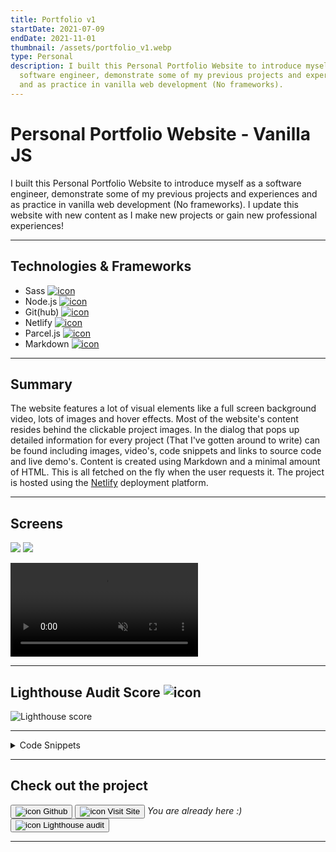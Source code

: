 ```yaml
---
title: Portfolio v1
startDate: 2021-07-09
endDate: 2021-11-01
thumbnail: /assets/portfolio_v1.webp
type: Personal
description: I built this Personal Portfolio Website to introduce myself as a
  software engineer, demonstrate some of my previous projects and experiences
  and as practice in vanilla web development (No frameworks).
---
```

# Personal Portfolio Website - Vanilla JS

I built this Personal Portfolio Website to introduce myself as a software engineer, demonstrate some of my previous projects
and experiences and as practice in vanilla web development (No frameworks). I update this website with new content as I
make new projects or gain new professional experiences!

- - -

## Technologies & Frameworks

* Sass [![icon](/assets/sass.png)](https://sass-lang.com/)
* Node.js [![icon](/assets/nodejs.png)](https://www.nodejs.org/)
* Git(hub) [![icon](/assets/github.png)](https://www.github.com/)
* Netlify [![icon](/assets/netlify.png)](https://netlify.com/)
* Parcel.js [![icon](/assets/parcel.png)](https://parceljs.org/)
* Markdown [![icon](/assets/markdown.png)](https://daringfireball.net/projects/markdown/)

- - -

## Summary

The website features a lot of visual elements like a full screen background video, lots of images and hover effects.
Most of the website's content resides behind the clickable project images. In the dialog that pops up detailed information
for every project (That I've gotten around to write) can be found including images, video's, code snippets and links to source code
and live demo's. Content is created using Markdown and a minimal amount of HTML. This is all fetched on the fly when the user requests it.
The project is hosted using the [Netlify](https://netlify.com/) deployment platform.

- - -

## Screens

<div class="images-grid">
<img src="/assets/portfolio_v1_1.webp" />
<img src="/assets/portfolio_v1_2.webp" />
</div>

<video autoplay muted loop playsinline controls src="/assets/portfolio_v1.webm"></video>

- - -

## Lighthouse Audit Score ![icon](/assets/lighthouse.png)

![Lighthouse score](/assets/lighthouse_portfolio_v1.png)

- - -

<details >
<summary>Code Snippets</summary>
<div>

The following are some code snippets of pieces of code I'm proud of from this project. The snippets demonstrate clean, concise and powerful code. *(Code has been compacted)*

**Main JavaScript file**\
The main JavaScript file is responsible for initializing the application, loading in dynamic data and responding to
user events. The file is written to be as straight forward and readable as possible while performing many essential functions
of the application.

```javascript
function init() {
  document.getElementById('age').innerHTML = calculateYearsSinceDate(new Date('10-10-1998'))
  document.getElementById('years').innerHTML = calculateYearsSinceDate(new Date('1-7-2011'))

  window.addEventListener('scroll', () => onScroll())
  window.addEventListener('resize', () => onResize())
  window.addEventListener('keydown', e => escapeKeyListener(e))
  window.addEventListener('popstate', e => openDialogFromPathname(e.path[0].location.pathname))

  onScroll()
  onResize()

  loadProjects()
  openDialogFromPathname(window.location.pathname)
}

async function buildDialogContent (data, projectName) {
  const currentProject = projectsData[projectName]
  const doc = document.createRange().createContextualFragment(data.toString()) // Create HTML fragment from HTML string
  const title = doc.querySelector('h1')

  if (title) {
    if (currentProject?.timestampFrom && !currentProject?.timestampTo) { title.nextElementSibling.insertAdjacentHTML('beforebegin', `<p style="display: inline-block; margin: 0;"><b>To:</b> Present`) }
    if (currentProject?.timestampTo) { title.nextElementSibling.insertAdjacentHTML('beforebegin',  `<p style="display: inline-block; margin: 0;"><b>To:</b> ${new Date(currentProject?.timestampTo).toDateString().replace(/^\S+\s/,'')}</p>`) }
    if (currentProject?.timestampFrom) { title.nextElementSibling.insertAdjacentHTML('beforebegin', `<p style="display: inline-block; margin: 0 1em 0 0;"><b>From:</b> ${new Date(currentProject?.timestampFrom).toDateString().replace(/^\S+\s/,'')}</p>`) }
    title.style.marginBottom = '.2em' } // Set title style

  if (currentProject?.gitHub) { doc.querySelector('a[href^="https://github.com/alianza/"] button')?.insertAdjacentHTML('beforeend', ` <b>Last updated:</b> ${new Date(await getRepositoryLatestCommitDate(currentProject?.gitHub)).toDateString().replace(/^\S+\s/,'')}`) }

  doc.querySelectorAll('[alt]:not([alt=""])').forEach(e => { e.classList.add(e.getAttribute('alt').split(' ')[0]) }) // set classnames from first alt attribute value
  doc.querySelectorAll('img.flex').forEach( e => { e.parentElement.classList.add('flex') }) // Set flex attribute for flex images parent
  doc.querySelectorAll('details').forEach((e) => { new Accordion(e) }) // Set Accordion animation for all details tags
  doc.querySelectorAll('a').forEach((e) => {e.setAttribute('target', '_blank'); e.setAttribute('rel', 'noopener') }) // Open all links in new tabs

  constants.dialogContent.innerHTML = '' // Clear dialog
  constants.dialogContent.append(doc) // Fill dialog with data
  document.querySelector('.dialog__content-wrapper').scrollTop = 0 // Scroll dialog to top
  hljs.highlightAll() // Highlight code blocks with Highlight.js
  collapseNavBar() // Force navBar to collapse (if at top of page scroll down first)
  constants.navBar.classList.remove('open') // Collapse mobile nav bar menu
  openDialog()
}

function getDialogContent(projectName) {
  showLoader()
  registerHljsLanguages()
  fetch(`/markdown/${projectName}.md`).then(response => response.text()).then(data => { // Get markdown for project
    data = marked(data) // Convert markdown to HTML
    if (!data.toString().includes('<!doctype html>')) { buildDialogContent(data, projectName) } // If successful
    else { getDialogContent('404') } // Else retrieve 404 page
  }).catch(error => { console.error('Error:', error); alert('Error loading project...') })
}

function openDialog() {
  hideLoader();
  document.body.classList.add('scroll_disabled')
  constants.dialog.setAttribute('open', '')
}

function openDialogFromPathname(pathname) {
  let projectName = pathname.replace('/', '')
  if (pathname !== '/') { getDialogContent(projectName) } // If not on root page open dialog from path (projectName)
  else { closeDialog() }
}

function loadProjects() {
  fetch('/projects/projects.json').then(response => response.json()).then(projects => {
    projectsData = projects;
    document.querySelector('#experiences .wrapper').innerHTML = ''
    Object.entries(projectsData).forEach(([name, project], index) => { // Iterate through projects and append to dom
      document.querySelector('#experiences .wrapper').insertAdjacentHTML('beforeend',
      `<div class="col clickable ${index > 5 ? 'hidden' : ''}" onclick="onProjectClick(this.dataset.name)" data-name="${name}" data-team="${project.team}" data-tech="${project.tech}">
                <img class="img" alt="${name} project" src="../projects/${name}/${name}.webp" onerror="this.src='../tile.webp'"/>
            <h3>${project.name} - ${project.suffix}</h3>
          </div>`)
    })
    document.querySelector('.load-more').classList.remove('hidden')
  }).catch(error => { console.error('Error:', error); alert('Error loading projects...') })
}

function registerHljsLanguages() {
  import('highlight.js/lib/languages/javascript.js').then(javascript => { hljs.registerLanguage('javascript', javascript) })
  import('highlight.js/lib/languages/kotlin.js').then(kotlin => { hljs.registerLanguage('kotlin', kotlin) })
  import('highlight.js/lib/languages/xml.js').then(xml => { hljs.registerLanguage('xml', xml) })
}

window.openCV = () => { // Ask for language preference and open CV pdf blob
  if (confirm("Open English version?")) { getAndViewBlob(`/cv/Curriculum Vitae Jan-Willem van Bremen 500779265 - English.pdf`) }
  else if (confirm("Open Dutch version?")) { getAndViewBlob(`/cv/Curriculum Vitae Jan-Willem van Bremen 500779265.pdf`) }
}

window.onLogoClick = () => {
  window.history.pushState(null, null, window.location.origin)
  closeDialog()
  constants.navBar.classList.remove('open')
  window.scrollTo({ top: 0, behavior: 'smooth' })
}

window.handleMenuClick = (elem) => {
  const targetElem = document.getElementById(elem.dataset.linkTo)
  window.scrollTo({top: targetElem.offsetTop - constants.topOffsetSmall, behavior: 'smooth'})
  if (constants.dialog.hasAttribute('open')) { closeDialog() }
}

window.onMenuButtonClick = () => { constants.navBar.classList.toggle('open') }

window.closeDialog = () => {
  if (window.location.pathname !== '/') { window.history.pushState(null, null, window.location.origin) }
  document.body.classList.remove('scroll_disabled')
  constants.dialog.removeAttribute('open')
}

window.onProjectClick = (projectName) => {
  getDialogContent(projectName)
  if (!window.location.pathname.includes(projectName)) { window.history.pushState(null, projectName, '/' + projectName) }
}

init()
```

**Index.html**\
The index.html is the initial page that is loaded. It contains the header, footer and the container main content.
The projects and past experiences are loaded in the main content using JavaScript.

```javascript
<!doctype html>
<html lang="en">

<head>
    <meta charset="utf-8">
    <title>Jan-Willem van Bremen - Portfolio</title>
    <meta name="description" content="Portfolio website Jan-Willem van Bremen - Software Engineer">
    <meta name="viewport" content="width=device-width, initial-scale=1">

    <link rel="manifest" href="site.webmanifest">

    <link rel="stylesheet" href="css/main.css">

    <meta name="theme-color" content="#222">
</head>

<body>

<nav id="navbar">
    <div class="navbar__logo">
        <h1 id="logo" onclick="onLogoClick()">J.W.</h1>
    </div>
    <div class="navbar__menu">
        <span onclick="handleMenuClick(this)" data-link-to="about_me">About me</span>
        <span onclick="handleMenuClick(this)" data-link-to="experiences">Experiences</span>
        <span onclick="openCV()" data-link-to="curriculum_vitae">Curriculum Vitae</span>
        <span onclick="handleMenuClick(this)" data-link-to="contact">Contact</span>
    </div>
    <div class="navbar__mobile" onclick="onMenuButtonClick()"><h1>☰</h1></div>
</nav>

<header id="cover">
    <div class="cover__title">
        <h1>Jan-Willem van Bremen</h1>
        <h2>Software developer, Skateboarder & Model!</h2>
    </div>
    <video class="cover__video" id="vid" autoplay playsinline muted loop>
        <source src="static/cover_video.webm" type="video/webm">
        <source src="static/cover_video.mp4" type="video/mp4">
    </video>
</header>

<main id="content">
    <section id="about_me">
        <div class="container">
            <h1>About me!</h1>
            <div class="wrapper">
                <div class="col" data-name="portrait">
                    <img class="img" alt="portrait" src="static/portrait.webp">
                    <h3>Who I am</h3>
                    <p>My name is Jan-Willem van Bremen. I'm a <span id="age"></span> year old software engineer,
                        skateboarder and model from Amsterdam! I'm a very social, diligent and precise person who can concentrate for long periods of time.
                        I work well both solo and in development teams!</p>
                </div>
                <div class="col" data-name="professional">
                    <video class="img" autoplay playsinline muted loop>
                        <source src="static/professional.webm" type="video/webm">
                        <source src="static/professional.mp4" type="video/mp4">
                    </video>
                    <h3>What I do professionally</h3>
                    <p>Professionally I am a Software Engineer focussing on front-end web-development and a bit of Android development.
                        I do this using technologies & techniques like HTML, (S)CSS, Type/JavaScript, Node.js, web frameworks (React, Vue), Git(hub), Agile Scrum and more!
                        Check out some of my experiences & projects! </p>
                </div>
                <div class="col" data-name="fun">
                    <img class="img" alt="fun" src="static/fun.webp"/>
                    <h3>What I do for fun</h3>
                    <p>For fun I have been practicing skateboarding for <span id="years"></span> years on an amateur level.
                      During my skateboarding career I have been sponsored by different brands and shops.
                      Next to that I also do some model work for various street wear brands in Amsterdam.</p>
                </div>
            </div>
        </div>
    </section>

    <section id="experiences">
        <div class="container">
            <h1>Experiences & Projects</h1>
            <div class="wrapper">
                <!-- Experiences to be added dynamically by js -->
                <h2>JavaScript is required to view Experiences & Projects...</h2>
            </div>
            <button class="button load-more hidden" onclick="document.querySelectorAll('#experiences .clickable').forEach(e => { e.classList.remove('hidden') }); this.remove()">Load more projects...</button>
        </div>
    </section>

    <section id="contact">
        <div class="container">
            <h1>Contact me!</h1>
            <div class="wrapper">
                <div class="col">
                    <h3>Send me a message!</h3>
                    <form class="contact_form" name="contact" method="POST" data-netlify="true" data-netlify-recaptcha="true">
                        <div class="contact_form__left">
                            <span>
                                <input id="name" class="balloon" type="text" placeholder="Your full name" name="name" required/>
                              <label for="name">Name</label>
                            </span>
                            <span>
                                <input id="email" class="balloon" type="email" placeholder="Your Email address" name="email" required/>
                              <label for="email">Email</label>
                            </span>
                        </div>
                        <div class="contact_form__right">
                            <span>
                             <textarea id="message" class="balloon balloon-big-indent" rows="5" placeholder="Your message to me :)" name="message" required></textarea>
                              <label for="message">Message</label>
                            </span>
                        </div>
                        <div class="contact_form__bottom">
                            <button type="submit">Send</button>
                            <div data-netlify-recaptcha="true"></div>
                        </div>
                    </form>
                </div>
                <div class="col">
                    <h3>Or, Email me directly! @ <a href="mailto:janwillemvanbremen@live.nl">janwillemvanbremen@live.nl</a></h3>
                </div>
            </div>
        </div>
    </section>
</main>

<footer id="footer">
    <span class="footer__author">Jan-Willem van Bremen</span>
    <div class="footer__social-media">
        <a href="https://www.linkedin.com/in/jan-willem/">LinkedIn</a>
        <a href="https://www.facebook.com/janwillem.van.bremen.9/">Facebook</a>
        <a href="https://www.instagram.com/jan_willem.van.bremen/">Instagram</a>
        <a href="https://github.com/alianza">GitHub</a>
        <a href="mailto:janwillemvanbremen@live.nl">📧 Email</a>
        <a href="tel:+31657118462">📞 Phone</a>
    </div>
</footer>

<div id="loader">
    <div></div>
</div>

<dialog id="dialog">
    <div class="dialog__backdrop" onclick="closeDialog()"></div>
    <div class="dialog__content-wrapper">
        <div onclick="closeDialog()" class="dialog__close-button">✖</div>
        <div class="dialog__container">
            <div class="dialog__content" id="dialog-content"></div>
        </div>
    </div>
</dialog>

<script defer src="js/main.js"></script>

</body>

</html>
```


</div>
</details>

- - -

## Check out the project

[<button>![icon](/assets/github.png) Github</button>](https://github.com/alianza/portfolio)
[<button>![icon](/assets/portfolio_v1.webp) Visit Site</button>](https://jwvbremen.nl/) *You are already here :)*
[<button>![icon](/assets/lighthouse.png) Lighthouse audit</button>](/projects/portfolio/lighthouse_portfolio_v1.html)

- - -
